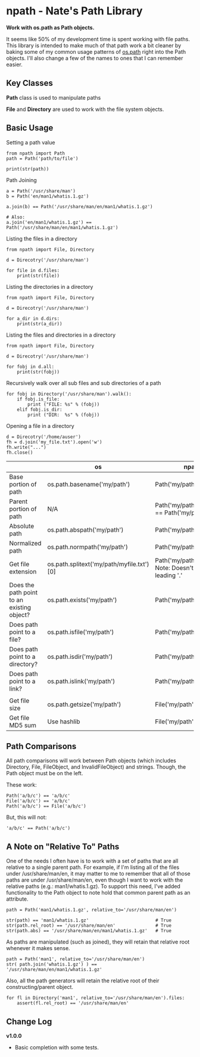 npath - Nate's Path Library
===========================

**Work with os.path as Path objects.**

It seems like 50% of my development time is spent working with file paths.
This library is intended to make much of that path work a bit cleaner
by baking some of my common usage patterns of
[os.path](https://docs.python.org/2/library/os.path.html) right into the 
Path objects.  I'll also change a few of the names to ones that
I can remember easier.


Key Classes
-----------

**Path** class is used to manipulate paths
 
**File** and **Directory** are used to work with the file system
objects.


Basic Usage
-----------

Setting a path value 

    from npath import Path
    path = Path('path/to/file')
    
    print(str(path))
    
    
Path Joining

    a = Path('/usr/share/man')
    b = Path('en/man1/whatis.1.gz')
    
    a.join(b) == Path('/usr/share/man/en/man1/whatis.1.gz')
    
    # Also:
    a.join('en/man1/whatis.1.gz') == Path('/usr/share/man/en/man1/whatis.1.gz')
    
    
Listing the files in a directory

    from npath import File, Directory
    
    d = Direcotry('/usr/share/man')
    
    for file in d.files:
        print(str(file))


Listing the directories in a directory

    from npath import File, Directory
    
    d = Direcotry('/usr/share/man')
    
    for a_dir in d.dirs:
        print(str(a_dir))


Listing the files and directories in a directory

    from npath import File, Directory
    
    d = Direcotry('/usr/share/man')
    
    for fobj in d.all:
        print(str(fobj))


Recursively walk over all sub files and sub directories of a path

    for fobj in Directory('/usr/share/man').walk():
        if fobj.is_file:
            print ("FILE: %s" % (fobj))
        elif fobj.is_dir:
            print ("DIR:  %s" % (fobj))


Opening a file in a directory

    d = Direcotry('/home/auser')
    fh = d.join('my_file.txt').open('w')
    fh.write("...")
    fh.close()


|                                            | os                                        | npath                                                        |
|--------------------------------------------|-------------------------------------------|--------------------------------------------------------------|
| Base portion of path                       | os.path.basename('my/path')               | Path('my/path').basename                                     |
| Parent portion of path                     | N/A                                       | Path('my/path/to').parent == Path('my/path')                 |
| Absolute path                              | os.path.abspath('my/path')                | Path('my/path').abs                                          |
| Normalized path                            | os.path.normpath('my/path')               | Path('my/path').norm                                         |
| Get file extension                         | os.path.splitext('my/path/myfile.txt')[0] | Path('my/path/myfile.txt') Note: Doesn't include leading '.' |
| Does the path point to an existing object? | os.path.exists('my/path')                 | Path('my/path').exists                                       |
| Does path point to a file?                 | os.path.isfile('my/path')                 | Path('my/path').is_file                                      |
| Does path point to a directory?            | os.path.isdir('my/path')                  | Path('my/path').is_dir                                       |
| Does path point to a link?                 | os.path.islink('my/path')                 | Path('my/path').is_link                                      |
|                                            |                                           |                                                              |
| Get file size                              | os.path.getsize('my/path')                | File('my/path').size                                         |
| Get file MD5 sum                           | Use hashlib                               | File('my/path').md5                                          |


Path Comparisons
----------------

All path comparisons will work between Path objects (which includes
Directory, File, FileObject, and InvalidFileObject) and strings.  Though,
the Path object must be on the left.

These work:
    
    Path('a/b/c') == 'a/b/c'
    File('a/b/c') == 'a/b/c'
    Path('a/b/c') == File('a/b/c')

But, this will not:

    'a/b/c' == Path('a/b/c')
    

A Note on "Relative To" Paths
-----------------------------

One of the needs I often have is to work with a set of paths that are
all relative to a single parent path.  For example, if I'm listing all
of the files under /usr/share/man/en, it may matter to me to remember
that all of those paths are under /usr/share/man/en, even though I want
to work with the relative paths (e.g.: man1/whatis.1.gz).  To support
this need, I've added functionality to the Path object to note hold that
common parent path as an attribute.

    path = Path('man1/whatis.1.gz', relative_to='/usr/share/man/en')
    
    str(path) == 'man1/whatis.1.gz'                         # True
    str(path.rel_root) == '/usr/share/man/en'               # True
    str(path.abs) == '/usr/share/man/en/man1/whatis.1.gz'   # True
    
As paths are manipulated (such as joined), they will retain that
relative root whenever it makes sense.
    
    path = Path('man1', relative_to='/usr/share/man/en')
    str( path.join('whatis.1.gz') ) == '/usr/share/man/en/man1/whatis.1.gz'
    
Also, all the path generators will retain the relative root of their
constructing/parent object.

    for fl in Directory('man1', relative_to='/usr/share/man/en').files:
        assert(fl.rel_root) == '/usr/share/man/en'



Change Log
----------

**v1.0.0**

  - Basic completion with some tests.